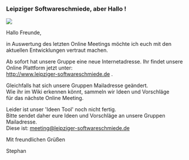 ### Leipziger Softwareschmiede, aber Hallo !

![](https://i.imgur.com/jFPuNmj.png)


Hallo Freunde,  

in Auswertung des letzten Online Meetings m&ouml;chte ich euch
mit den aktuellen Entwicklungen vertraut machen.

Ab sofort hat unsere Gruppe eine neue Internetadresse.
Ihr findet unsere Online Plattform jetzt unter:  
http://www.leipziger-softwareschmiede.de .  ­

Gleichfalls hat sich unsere Gruppen Mailadresse ge&auml;ndert.  
Wie ihr im Wiki erkennen k&ouml;nnt, sammeln wir Ideen und Vorschl&auml;ge  
f&uuml;r das n&auml;chste Online Meeting.  

Leider ist unser 'Ideen Tool' noch nicht fertig.  
Bitte sendet daher eure Ideen und Vorschl&auml;ge an unsere Gruppen Mailadresse.  
Diese ist: meeting@leipziger-softwareschmiede.de  ­


Mit freundlichen Gr&uuml;&szlig;en  

Stephan  